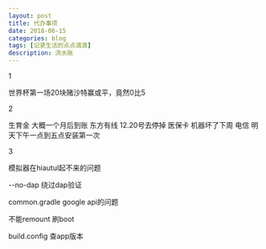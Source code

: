 ```yaml
---
layout: post
title: 代办事项
date: 2018-06-15
categories: blog
tags: [记录生活的点点滴滴]
description: 流水账
---
```


1 

世界杯第一场20块赌沙特赢或平，竟然0比5

2

生育金 大概一个月后到账
东方有线 12.20号去停掉
医保卡 机器坏了下周
电信 明天下午一点到五点安装第一次

3

模拟器在hiautul起不来的问题

--no-dap 绕过dap验证

common.gradle google api的问题

不能remount  刷boot

build.config 查app版本




